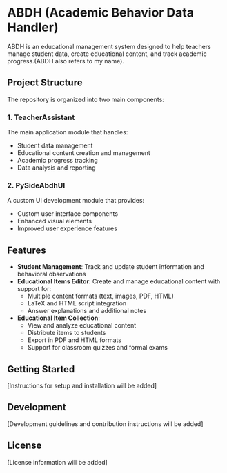 # ABDH (Academic Behavior Data Handler)

ABDH is an educational management system designed to help teachers manage student data, create educational content, and track academic progress.(ABDH also refers to my name).

## Project Structure

The repository is organized into two main components:

### 1. TeacherAssistant
The main application module that handles:
- Student data management
- Educational content creation and management
- Academic progress tracking
- Data analysis and reporting

### 2. PySideAbdhUI
A custom UI development module that provides:
- Custom user interface components
- Enhanced visual elements
- Improved user experience features

## Features

- **Student Management**: Track and update student information and behavioral observations
- **Educational Items Editor**: Create and manage educational content with support for:
  - Multiple content formats (text, images, PDF, HTML)
  - LaTeX and HTML script integration
  - Answer explanations and additional notes
- **Educational Item Collection**: 
  - View and analyze educational content
  - Distribute items to students
  - Export in PDF and HTML formats
  - Support for classroom quizzes and formal exams

## Getting Started

[Instructions for setup and installation will be added]

## Development

[Development guidelines and contribution instructions will be added]

## License

[License information will be added] 
